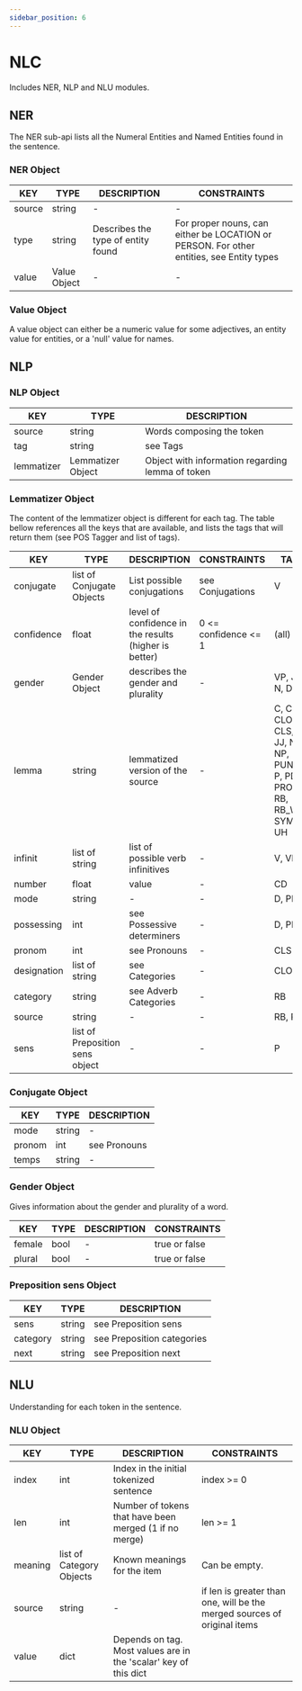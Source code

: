 ```yaml
---
sidebar_position: 6
---
```


# NLC

Includes NER, NLP and NLU modules.

## NER 

The NER sub-api lists all the Numeral Entities and Named Entities found in the sentence.

### NER Object

| KEY    	| TYPE         	| DESCRIPTION                        	| CONSTRAINTS                                                                              	|
|--------	|--------------	|------------------------------------	|------------------------------------------------------------------------------------------	|
| source 	| string       	| -                                  	| -                                                                                        	|
| type   	| string       	| Describes the type of entity found 	| For proper nouns, can either be LOCATION or PERSON. For other entities, see Entity types 	|
| value  	| Value Object 	| -                                  	| -                                                                                        	|

### Value Object

A value object can either be a numeric value for some adjectives, an entity value for entities, or a 'null' value for names.


## NLP

### NLP Object

| KEY        	| TYPE              	| DESCRIPTION                                      	|
|------------	|-------------------	|--------------------------------------------------	|
| source     	| string            	| Words composing the token                        	|
| tag        	| string            	| see Tags                                         	|
| lemmatizer 	| Lemmatizer Object 	| Object with information regarding lemma of token 	|

### Lemmatizer Object

The content of the lemmatizer object is different for each tag. The table bellow references all the keys that are available, and lists the tags that will return them (see POS Tagger and list of tags).

| KEY         	| TYPE                            	| DESCRIPTION                                           	| CONSTRAINTS          	| TAGS                                                                    	|
|-------------	|---------------------------------	|-------------------------------------------------------	|----------------------	|-------------------------------------------------------------------------	|
| conjugate   	| list of Conjugate Objects       	| List possible conjugations                            	| see Conjugations     	| V                                                                       	|
| confidence  	| float                           	| level of confidence in the results (higher is better) 	| 0 <= confidence <= 1 	| (all)                                                                   	|
| gender      	| Gender Object                   	| describes the gender and plurality                    	| -                    	| VP, JJ, N, D, PD                                                        	|
| lemma       	| string                          	| lemmatized version of the source                      	| -                    	| C, CC, CLO, CLS, D, JJ, N, NP, PUNCT, P, PD, PROREL, RB, RB_WH, SYM, UH 	|
| infinit     	| list of string                  	| list of possible verb infinitives                     	| -                    	| V, VP                                                                   	|
| number      	| float                           	| value                                                 	| -                    	| CD                                                                      	|
| mode        	| string                          	| -                                                     	| -                    	| D, PD                                                                   	|
| possessing  	| int                             	| see Possessive determiners                            	| -                    	| D, PD                                                                   	|
| pronom      	| int                             	| see Pronouns                                          	| -                    	| CLS                                                                     	|
| designation 	| list of string                  	| see Categories                                        	| -                    	| CLO                                                                     	|
| category    	| string                          	| see Adverb Categories                                 	| -                    	| RB                                                                      	|
| source      	| string                          	| -                                                     	| -                    	| RB, P                                                                   	|
| sens        	| list of Preposition sens object 	| -                                                     	| -                    	| P                                                                       	|

### Conjugate Object

| KEY    	| TYPE   	| DESCRIPTION  	|
|--------	|--------	|--------------	|
| mode   	| string 	| -            	|
| pronom 	| int    	| see Pronouns 	|
| temps  	| string 	| -            	|

### Gender Object

Gives information about the gender and plurality of a word.

| KEY    	| TYPE 	| DESCRIPTION 	| CONSTRAINTS   	|
|--------	|------	|-------------	|---------------	|
| female 	| bool 	| -           	| true or false 	|
| plural 	| bool 	| -           	| true or false 	|


### Preposition sens Object

| KEY      	| TYPE   	| DESCRIPTION                	|
|----------	|--------	|----------------------------	|
| sens     	| string 	| see Preposition sens       	|
| category 	| string 	| see Preposition categories 	|
| next     	| string 	| see Preposition next       	|

## NLU

Understanding for each token in the sentence.

### NLU Object

| KEY     	| TYPE                     	| DESCRIPTION                                                      	| CONSTRAINTS                                                              	|
|---------	|--------------------------	|------------------------------------------------------------------	|--------------------------------------------------------------------------	|
| index   	| int                      	| Index in the initial tokenized sentence                          	| index >= 0                                                               	|
| len     	| int                      	| Number of tokens that have been merged (1 if no merge)           	| len >= 1                                                                 	|
| meaning 	| list of Category Objects 	| Known meanings for the item                                      	| Can be empty.                                                            	|
| source  	| string                   	| -                                                                	| if len is greater than one, will be the merged sources of original items 	|
| value   	| dict                     	| Depends on tag. Most values are in the 'scalar' key of this dict 	|                                                                          	|

